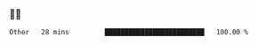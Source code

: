 ### 👨‍💻

<!--START_SECTION:waka-->

```text
Other   28 mins         █████████████████████████   100.00 %
```

<!--END_SECTION:waka-->
